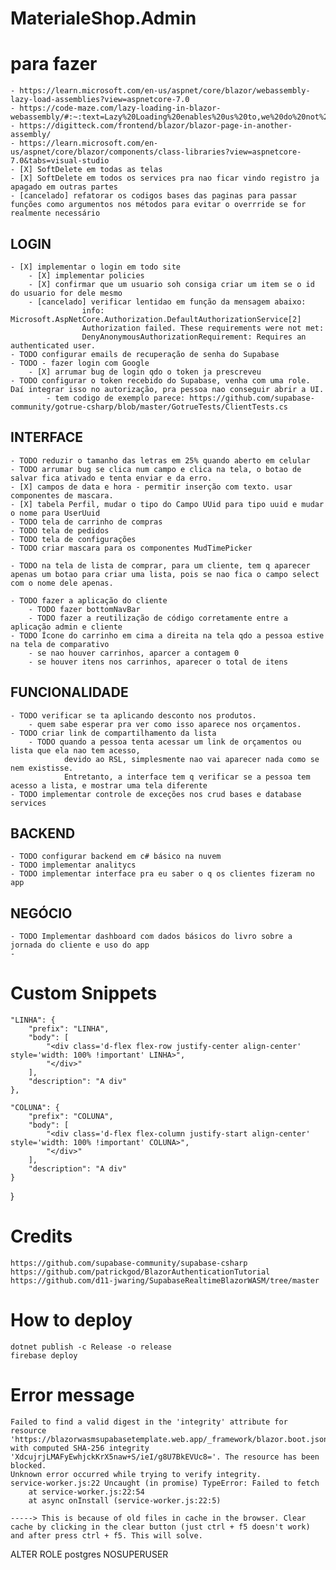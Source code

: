 # MaterialeShop.Admin

# para fazer
	- https://learn.microsoft.com/en-us/aspnet/core/blazor/webassembly-lazy-load-assemblies?view=aspnetcore-7.0
	- https://code-maze.com/lazy-loading-in-blazor-webassembly/#:~:text=Lazy%20Loading%20enables%20us%20to,we%20do%20not%20require%20yet.
	- https://digitteck.com/frontend/blazor/blazor-page-in-another-assembly/
	- https://learn.microsoft.com/en-us/aspnet/core/blazor/components/class-libraries?view=aspnetcore-7.0&tabs=visual-studio
	- [X] SoftDelete em todas as telas
	- [X] SoftDelete em todos os services pra nao ficar vindo registro ja apagado em outras partes
	- [cancelado] refatorar os codigos bases das paginas para passar funções como argumentos nos métodos para evitar o overrride se for realmente necessário
## LOGIN
	- [X] implementar o login em todo site
		- [X] implementar policies
		- [X] confirmar que um usuario soh consiga criar um item se o id do usuario for dele mesmo
		- [cancelado] verificar lentidao em função da mensagem abaixo:
					info: Microsoft.AspNetCore.Authorization.DefaultAuthorizationService[2]
					Authorization failed. These requirements were not met:
					DenyAnonymousAuthorizationRequirement: Requires an authenticated user.
	- TODO configurar emails de recuperação de senha do Supabase	
	- TODO - fazer login com Google
		- [X] arrumar bug de login qdo o token ja prescreveu
	- TODO configurar o token recebido do Supabase, venha com uma role. Daí integrar isso no autorização, pra pessoa nao conseguir abrir a UI.
			- tem codigo de exemplo parece: https://github.com/supabase-community/gotrue-csharp/blob/master/GotrueTests/ClientTests.cs
	
## INTERFACE
	- TODO reduzir o tamanho das letras em 25% quando aberto em celular
	- TODO arrumar bug se clica num campo e clica na tela, o botao de salvar fica ativado e tenta enviar e da erro.
	- [X] campos de data e hora - permitir inserção com texto. usar componentes de mascara.
	- [X] tabela Perfil, mudar o tipo do Campo UUid para tipo uuid e mudar o nome para UserUuid
	- TODO tela de carrinho de compras
	- TODO tela de pedidos
	- TODO tela de configurações
	- TODO criar mascara para os componentes MudTimePicker

	- TODO na tela de lista de comprar, para um cliente, tem q aparecer apenas um botao para criar uma lista, pois se nao fica o campo select com o nome dele apenas.
	
	- TODO fazer a aplicação do cliente
		- TODO fazer bottomNavBar
		- TODO fazer a reutilização de código corretamente entre a aplicação admin e cliente
	- TODO Ícone do carrinho em cima a direita na tela qdo a pessoa estive na tela de comparativo
		- se nao houver carrinhos, aparcer a contagem 0
		- se houver itens nos carrinhos, aparecer o total de itens

## FUNCIONALIDADE
	- TODO verificar se ta aplicando desconto nos produtos. 
		- quem sabe esperar pra ver como isso aparece nos orçamentos.
	- TODO criar link de compartilhamento da lista
		- TODO quando a pessoa tenta acessar um link de orçamentos ou lista que ela nao tem acesso,
				devido ao RSL, simplesmente nao vai aparecer nada como se nem existisse.
				Entretanto, a interface tem q verificar se a pessoa tem acesso a lista, e mostrar uma tela diferente
	- TODO implementar controle de exceções nos crud bases e database services
		
## BACKEND
	- TODO configurar backend em c# básico na nuvem
	- TODO implementar analitycs
	- TODO implementar interface pra eu saber o q os clientes fizeram no app

## NEGÓCIO
	- TODO Implementar dashboard com dados básicos do livro sobre a jornada do cliente e uso do app
	- 

# Custom Snippets
    
	"LINHA": {
		"prefix": "LINHA",
		"body": [
			"<div class='d-flex flex-row justify-center align-center' style='width: 100% !important' LINHA>",
			"</div>"
		],
		"description": "A div"
	},
	
	"COLUNA": {
		"prefix": "COLUNA",
		"body": [
			"<div class='d-flex flex-column justify-start align-center' style='width: 100% !important' COLUNA>",
			"</div>"
		],
		"description": "A div"
	}
}
# Credits
    https://github.com/supabase-community/supabase-csharp
    https://github.com/patrickgod/BlazorAuthenticationTutorial
    https://github.com/d11-jwaring/SupabaseRealtimeBlazorWASM/tree/master
    

# How to deploy
    dotnet publish -c Release -o release
    firebase deploy

# Error message
    Failed to find a valid digest in the 'integrity' attribute for resource 'https://blazorwasmsupabasetemplate.web.app/_framework/blazor.boot.json' with computed SHA-256 integrity 'XdcujrjLMAFyEwhjckKrX5naw+S/ieI/g8U7BkEVUc8='. The resource has been blocked.
    Unknown error occurred while trying to verify integrity.
    service-worker.js:22 Uncaught (in promise) TypeError: Failed to fetch
        at service-worker.js:22:54
        at async onInstall (service-worker.js:22:5)

    -----> This is because of old files in cache in the browser. Clear cache by clicking in the clear button (just ctrl + f5 doesn't work) and after press ctrl + f5. This will solve.


ALTER ROLE postgres NOSUPERUSER